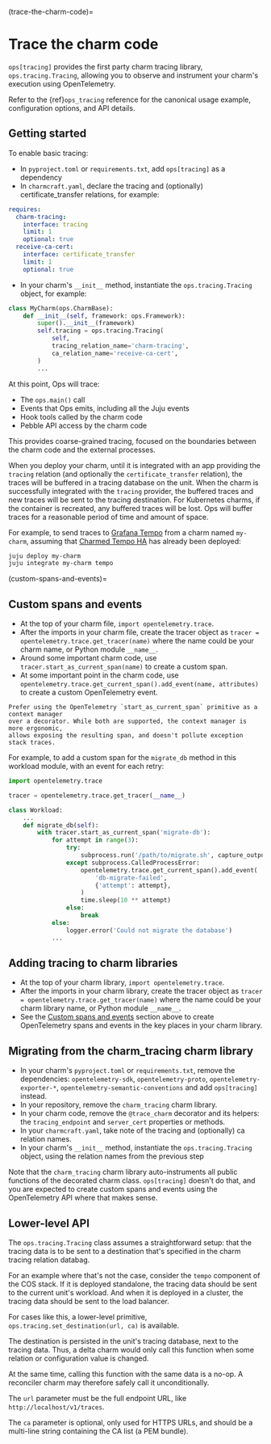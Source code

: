 (trace-the-charm-code)=
# Trace the charm code

`ops[tracing]` provides the first party charm tracing library,
`ops.tracing.Tracing`, allowing you to observe and instrument your charm's
execution using OpenTelemetry.

Refer to the {ref}`ops_tracing` reference for the canonical usage example, configuration
options, and API details.

## Getting started

To enable basic tracing:

- In `pyproject.toml` or `requirements.txt`, add `ops[tracing]` as a dependency
- In `charmcraft.yaml`, declare the tracing and (optionally) certificate_transfer relations, for example:

```yaml
requires:
  charm-tracing:
    interface: tracing
    limit: 1
    optional: true
  receive-ca-cert:
    interface: certificate_transfer
    limit: 1
    optional: true
```

- In your charm's `__init__` method, instantiate the `ops.tracing.Tracing` object, for example:

```python
class MyCharm(ops.CharmBase):
    def __init__(self, framework: ops.Framework):
        super().__init__(framework)
        self.tracing = ops.tracing.Tracing(
            self,
            tracing_relation_name='charm-tracing',
            ca_relation_name='receive-ca-cert',
        )
        ...
```

At this point, Ops will trace:
- The `ops.main()` call
- Events that Ops emits, including all the Juju events
- Hook tools called by the charm code
- Pebble API access by the charm code

This provides coarse-grained tracing, focused on the boundaries between the
charm code and the external processes.

When you deploy your charm, until it is integrated with an app providing the `tracing` relation
(and optionally the `certificate_transfer` relation), the traces will be buffered in a tracing
database on the unit. When the charm is successfully integrated with the `tracing` provider,
the buffered traces and new traces will be sent to the tracing destination. For Kubernetes
charms, if the container is recreated, any buffered traces will be lost. Ops will buffer traces
for a reasonable period of time and amount of space.

For example, to send traces to [Grafana Tempo](https://grafana.com/docs/tempo/latest/) from
a charm named `my-charm`, assuming that
[Charmed Tempo HA](https://discourse.charmhub.io/t/charmed-tempo-ha/15531) has already been
deployed:

```bash
juju deploy my-charm
juju integrate my-charm tempo
```

(custom-spans-and-events)=
## Custom spans and events

- At the top of your charm file, `import opentelemetry.trace`.
- After the imports in your charm file, create the tracer object as
  `tracer = opentelemetry.trace.get_tracer(name)` where the name
   could be your charm name, or Python module `__name__`.
- Around some important charm code, use
  `tracer.start_as_current_span(name)` to create a custom span.
- At some important point in the charm code, use
  `opentelemetry.trace.get_current_span().add_event(name, attributes)` to create
  a custom OpenTelemetry event.

```{tip}
Prefer using the OpenTelemetry `start_as_current_span` primitive as a context manager
over a decorator. While both are supported, the context manager is more ergonomic,
allows exposing the resulting span, and doesn't pollute exception stack traces.
```

For example, to add a custom span for the `migrate_db` method in this workload module,
with an event for each retry:

```python
import opentelemetry.trace

tracer = opentelemetry.trace.get_tracer(__name__)

class Workload:
    ...
    def migrate_db(self):
        with tracer.start_as_current_span('migrate-db'):
            for attempt in range(3):
                try:
                    subprocess.run('/path/to/migrate.sh', capture_output=True, check=True)
                except subprocess.CalledProcessError:
                    opentelemetry.trace.get_current_span().add_event(
                        'db-migrate-failed',
                        {'attempt': attempt},
                    )
                    time.sleep(10 ** attempt)
                else:
                    break
            else:
                logger.error('Could not migrate the database')
            ...
```

## Adding tracing to charm libraries

- At the top of your charm library, `import opentelemetry.trace`.
- After the imports in your charm library, create the tracer object as
  `tracer = opentelemetry.trace.get_tracer(name)` where the name could be your
  charm library name, or Python module `__name__`.
- See the [Custom spans and events](custom-spans-and-events) section above to
  create OpenTelemetry spans and events in the key places in your charm library.

## Migrating from the charm\_tracing charm library

- In your charm's `pyproject.toml` or `requirements.txt`, remove the dependencies:
  `opentelemetry-sdk`, `opentelemetry-proto`, `opentelemetry-exporter-*`,
  `opentelemetry-semantic-conventions` and add `ops[tracing]` instead.
- In your repository, remove the `charm_tracing` charm library.
- In your charm code, remove the `@trace_charm` decorator and its helpers: the
  `tracing_endpoint` and `server_cert` properties or methods.
- In your `charmcraft.yaml`, take note of the tracing and (optionally) ca relation names.
- In your charm's `__init__` method, instantiate the `ops.tracing.Tracing` object,
  using the relation names from the previous step

Note that the `charm_tracing` charm library auto-instruments all public functions
of the decorated charm class. `ops[tracing]` doesn't do that, and you are expected
to create custom spans and events using the OpenTelemetry API where that makes sense.

## Lower-level API

The `ops.tracing.Tracing` class assumes a straightforward setup: that the tracing data
is to be sent to a destination that's specified in the charm tracing relation databag.

For an example where that's not the case, consider the `tempo` component of the COS stack.
If it is deployed standalone, the tracing data should be sent to the current unit's workload.
And when it is deployed in a cluster, the tracing data should be sent to the load balancer.

For cases like this, a lower-level primitive, `ops.tracing.set_destination(url, ca)` is available.

The destination is persisted in the unit's tracing database, next to the tracing data.
Thus, a delta charm would only call this function when some relation or configuration
value is changed.

At the same time, calling this function with the same data is a no-op.
A reconciler charm may therefore safely call it unconditionally.

The `url` parameter must be the full endpoint URL, like `http://localhost/v1/traces`.

The `ca` parameter is optional, only used for HTTPS URLs, and should be a multi-line string
containing the CA list (a PEM bundle).
